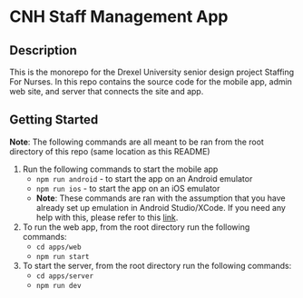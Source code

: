 # CNH Staff Management App

## Description

This is the monorepo for the Drexel University senior design project Staffing For Nurses. In this repo contains the source code for the mobile app, admin web site, and server that connects the site and app.

## Getting Started

**Note**: The following commands are all meant to be ran from the root directory of this repo (same location as this README)

1.  Run the following commands to start the mobile app
    - `npm run android` - to start the app on an Android emulator
    - `npm run ios` - to start the app on an iOS emulator
    - **Note**: These commands are ran with the assumption that you have already set up emulation in Android Studio/XCode. If you need any help with this, please refer to this [link](https://reactnative.dev/docs/environment-setup?guide=native).
2.  To run the web app, from the root directory run the following commands:
    - `cd apps/web`
    - `npm run start`
3.  To start the server, from the root directory run the following commands:
    - `cd apps/server`
    - `npm run dev`

